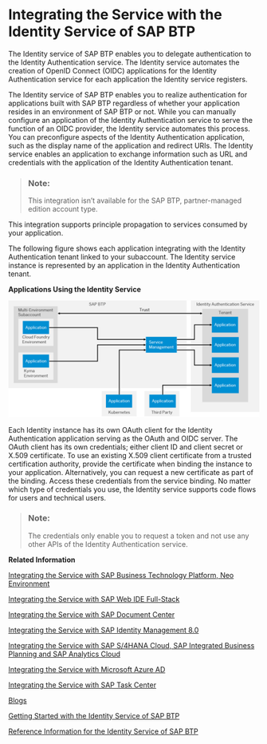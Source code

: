 <!-- loiod5cd80c6928e4ac98586025170efdf08 -->

# Integrating the Service with the Identity Service of SAP BTP

The Identity service of SAP BTP enables you to delegate authentication to the Identity Authentication service. The Identity service automates the creation of OpenID Connect \(OIDC\) applications for the Identity Authentication service for each application the Identity service registers.

The Identity service of SAP BTP enables you to realize authentication for applications built with SAP BTP regardless of whether your application resides in an environment of SAP BTP or not. While you can manually configure an application of the Identity Authentication service to serve the function of an OIDC provider, the Identity service automates this process. You can preconfigure aspects of the Identity Authentication application, such as the display name of the application and redirect URIs. The Identity service enables an application to exchange information such as URL and credentials with the application of the Identity Authentication tenant.

> ### Note:  
> This integration isn’t available for the SAP BTP, partner-managed edition account type.

This integration supports principle propagation to services consumed by your application.

The following figure shows each application integrating with the Identity Authentication tenant linked to your subaccount. The Identity service instance is represented by an application in the Identity Authentication tenant.

   
  
**Applications Using the Identity Service**

 ![](images/Identity_broker_scenario_021ef86.png "Applications Using the Identity Service") 

Each Identity instance has its own OAuth client for the Identity Authentication application serving as the OAuth and OIDC server. The OAuth client has its own credentials; either client ID and client secret or X.509 certificate. To use an existing X.509 client certificate from a trusted certification authority, provide the certificate when binding the instance to your application. Alternatively, you can request a new certificate as part of the binding. Access these credentials from the service binding. No matter which type of credentials you use, the Identity service supports code flows for users and technical users.

> ### Note:  
> The credentials only enable you to request a token and not use any other APIs of the Identity Authentication service.

**Related Information**  


[Integrating the Service with SAP Business Technology Platform, Neo Environment](integrating-the-service-with-sap-business-technology-platform-neo-environment-fe84459.md#loiofe84459e688c43698591d3b9e1aac828 "SAP BTP acts as a service provider, and Identity Authentication acts as an identity provider in this setup.")

[Integrating the Service with SAP Web IDE Full-Stack](integrating-the-service-with-sap-web-ide-full-stack-313f545.md#loio313f5456f3ab41ca925d555cda748f39 "You can use Identity Authentication as identity provider for SAP Web IDE Full-Stack.")

[Integrating the Service with SAP Document Center](integrating-the-service-with-sap-document-center-397683c.md#loio397683cff69d44c5bb2b38c76714c6ca "You can use Identity Authentication as identity provider for SAP Document Center.")

[Integrating the Service with SAP Identity Management 8.0](integrating-the-service-with-sap-identity-management-8-0-f44f931.md "")

[Integrating the Service with SAP S/4HANA Cloud, SAP Integrated Business Planning and SAP Analytics Cloud](integrating-the-service-with-sap-s-4hana-cloud-sap-integrated-business-planning-and-sap-a-dd61aea.md "This integration document aims to provide information about single sign-on (SSO) options for SAP S/4HANA Cloud or SAP Integrated Business Planning and SAP Analytics Cloud, that use Identity Authentication as an authenticating or proxy identity provider.")

[Integrating the Service with Microsoft Azure AD](integrating-the-service-with-microsoft-azure-ad-626b173.md "")

[Integrating the Service with SAP Task Center](integrating-the-service-with-sap-task-center-ab5e90e.md)

[Blogs](blogs-a89ca3e.md "Links to blogs and documents about integration scenarios with Identity Authentication.")

[Getting Started with the Identity Service of SAP BTP](getting-started-with-the-identity-service-of-sap-btp-066bda8.md "To create OpenID Connect (OIDC) applications in the Identity Authentication service using SAP Cloud Service Management service, instantiate the Identity service and bind your service instance to an application. The Identity service automates the manual creation of Identity Authentication OIDC applications.")

[Reference Information for the Identity Service of SAP BTP](reference-information-for-the-identity-service-of-sap-btp-9379444.md "Properties enable you to customize the configuration of the Identity service.")

